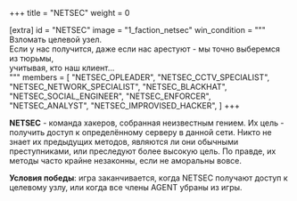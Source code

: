 +++
title = "NETSEC"
weight = 0

[extra]
id = "NETSEC"
image = "1_faction_netsec"
win_condition = """\
Взломать целевой узел. \
Если у нас получится, даже если нас арестуют - мы точно выберемся из тюрьмы, \
учитывая, кто наш клиент...\
"""
members = [
    "NETSEC_OPLEADER",
    "NETSEC_CCTV_SPECIALIST",
    "NETSEC_NETWORK_SPECIALIST",
    "NETSEC_BLACKHAT",
    "NETSEC_SOCIAL_ENGINEER",
    "NETSEC_ENFORCER",
    "NETSEC_ANALYST",
    "NETSEC_IMPROVISED_HACKER",
]
+++

**NETSEC** - команда хакеров, собранная неизвестным гением.
Их цель - получить доступ к определённому серверу в данной сети.
Никто не знает их предыдущих методов, являются ли они обычными преступниками, или преследуют более высокую цель.
По правде, их методы часто крайне незаконны, если не аморальны вовсе.

**Условия победы**:
игра заканчивается, когда NETSEC получают доступ к целевому узлу, или когда все члены AGENT убраны из игры.
